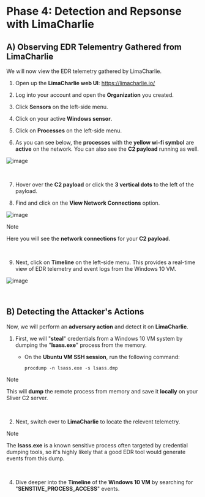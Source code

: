 # Phase 4: Detection and Repsonse with LimaCharlie

## A) Observing EDR Telementry Gathered from LimaCharlie

We will now view the EDR telemetry gathered by LimaCharlie.

1. Open up the **LimaCharlie web UI**: https://limacharlie.io/

2. Log into your account and open the **Organization** you created.
  
3. Click **Sensors** on the left-side menu.

4. Click on your active **Windows sensor**.

5. Click on **Processes** on the left-side menu.

6. As you can see below, the **processes** with the **yellow wi-fi symbol** are **active** on the network. You can also see the **C2 payload** running as well.

![image](https://github.com/user-attachments/assets/6c71305b-752d-4fc8-a02b-1ee15e39d1b4)

</br>

7. Hover over the **C2 payload** or click the **3 vertical dots** to the left of the payload.

8. Find and click on the **View Network Connections** option.

![image](https://github.com/user-attachments/assets/ad7f0797-18c8-4a7c-90d2-d350468dfa17)

> [!NOTE]
> Here you will see the **network connections** for your **C2 payload**.

</br>

9. Next, click on **Timeline** on the left-side menu. This provides a real-time view of EDR telemetry and event logs from the Windows 10 VM.

![image](https://github.com/user-attachments/assets/5a19a744-a98b-4f12-8c81-01c14e632ddc)


</br>

## B) Detecting the Attacker's Actions

Now, we will perform an **adversary action** and detect it on **LimaCharlie**.

1. First, we will "**steal**" credentials from a Windows 10 VM system by dumping the "**lsass.exe**" process from the memory.

   - On the **Ubuntu VM SSH session**, run the following command:

     ````
     procdump -n lsass.exe -s lsass.dmp
     ````

> [!NOTE]
> This will **dump** the remote process from memory and save it **locally** on your Sliver C2 server.

</br>

2. Next, switch over to **LimaCharlie** to locate the relevent telemetry.

> [!NOTE]
> The **lsass.exe** is a known sensitive process often targeted by credential dumping tools, so it's highly likely that a good EDR tool would generate events from this dump.

</br>

4. Dive deeper into the **Timeline** of the **Windows 10 VM** by searching for "**SENSTIVE_PROCESS_ACCESS**" events.
